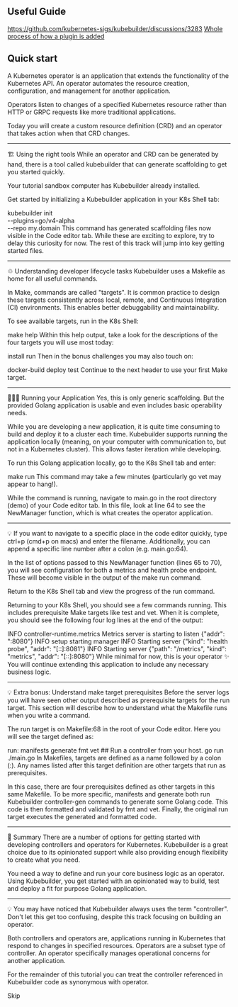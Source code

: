 ## Useful Guide
https://github.com/kubernetes-sigs/kubebuilder/discussions/3283
[Whole process of how a plugin is added](https://github.com/kubernetes-sigs/kubebuilder/issues/2765)

## Quick start

A Kubernetes operator is an application that extends the functionality of the Kubernetes API. An operator automates the resource creation, configuration, and management for another application.

Operators listen to changes of a specified Kubernetes resource rather than HTTP or GRPC requests like more traditional applications.

Today you will create a custom resource definition (CRD) and an operator that takes action when that CRD changes.

---

🏗 Using the right tools
While an operator and CRD can be generated by hand, there is a tool called kubebuilder that can generate scaffolding to get you started quickly.

Your tutorial sandbox computer has Kubebuilder already installed.

Get started by initializing a Kubebuilder application in your K8s Shell tab:

kubebuilder init \
  --plugins=go/v4-alpha \
  --repo my.domain
This command has generated scaffolding files now visible in the Code editor tab. While these are exciting to explore, try to delay this curiosity for now. The rest of this track will jump into key getting started files.

---

♲ Understanding developer lifecycle tasks
Kubebuilder uses a Makefile as home for all useful commands.

In Make, commands are called "targets". It is common practice to design these targets consistently across local, remote, and Continuous Integration (CI) environments. This enables better debuggability and maintainability.

To see available targets, run in the K8s Shell:

make help
Within this help output, take a look for the descriptions of the four targets you will use most today:

install
run
Then in the bonus challenges you may also touch on:

docker-build
deploy
test
Continue to the next header to use your first Make target.

---

👩🏾‍💻 Running your Application
Yes, this is only generic scaffolding. But the provided Golang application is usable and even includes basic operability needs.

While you are developing a new application, it is quite time consuming to build and deploy it to a cluster each time. Kubebuilder supports running the application locally (meaning, on your computer with communication to, but not in a Kubernetes cluster). This allows faster iteration while developing.

To run this Golang application locally, go to the K8s Shell tab and enter:

make run
This command may take a few minutes (particularly go vet may appear to hang!).

While the command is running, navigate to main.go in the root directory (demo) of your Code editor tab. In this file, look at line 64 to see the NewManager function, which is what creates the operator application.

---

💡 If you want to navigate to a specific place in the code editor quickly, type ctrl+p (cmd+p on macs) and enter the filename. Additionally, you can append a specific line number after a colon (e.g. main.go:64).

In the list of options passed to this NewManager function (lines 65 to 70), you will see configuration for both a metrics and health probe endpoint. These will become visible in the output of the make run command.

Return to the K8s Shell tab and view the progress of the run command.

Returning to your K8s Shell, you should see a few commands running. This includes prerequisite Make targets like test and vet. When it is complete, you should see the following four log lines at the end of the output:

INFO  controller-runtime.metrics  Metrics server is starting to listen  {"addr": ":8080"}
INFO  setup starting manager
INFO  Starting server {"kind": "health probe", "addr": "[::]:8081"}
INFO  Starting server {"path": "/metrics", "kind": "metrics", "addr": "[::]:8080"}
While minimal for now, this is your operator ✨ You will continue extending this application to include any necessary business logic.

---

💡 Extra bonus: Understand make target prerequisites
Before the server logs you will have seen other output described as prerequisite targets for the run target. This section will describe how to understand what the Makefile runs when you write a command.

The run target is on Makefile:68 in the root of your Code editor. Here you will see the target defined as:

run: manifests generate fmt vet ## Run a controller from your host.
  go run ./main.go
In Makefiles, targets are defined as a name followed by a colon (:). Any names listed after this target definition are other targets that run as prerequisites.

In this case, there are four prerequisites defined as other targets in this same Makefile. To be more specific, manifests and generate both run Kubebuilder controller-gen commands to generate some Golang code. This code is then formatted and validated by fmt and vet. Finally, the original run target executes the generated and formatted code.

---

📕 Summary
There are a number of options for getting started with developing controllers and operators for Kubernetes. Kubebuilder is a great choice due to its opinionated support while also providing enough flexibility to create what you need.

You need a way to define and run your core business logic as an operator. Using Kubebuilder, you get started with an opinionated way to build, test and deploy a fit for purpose Golang application.

---

💡 You may have noticed that Kubebuilder always uses the term "controller". Don't let this get too confusing, despite this track focusing on building an operator.

Both controllers and operators are, applications running in Kubernetes that respond to changes in specified resources. Operators are a subset type of controller. An operator specifically manages operational concerns for another application.

For the remainder of this tutorial you can treat the controller referenced in Kubebuilder code as synonymous with operator.

Skip
